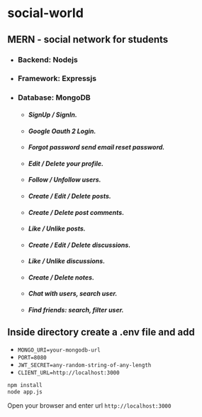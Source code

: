 # social-world

## MERN - social network for students

- ### Backend: Nodejs
- ### Framework: Expressjs
- ### Database: MongoDB
    - #### *SignUp / SignIn.*
    - #### *Google Oauth 2 Login.*
    - #### *Forgot password send email reset password.*
    - #### *Edit / Delete your profile.*
    - #### *Follow / Unfollow users.*
    - #### *Create / Edit / Delete posts.*
    - #### *Create / Delete post comments.*
    - #### *Like / Unlike posts.*
    - #### *Create / Edit / Delete discussions.*
    - #### *Like / Unlike discussions.*
    - #### *Create / Delete notes.*
    - #### *Chat with users, search user.*
    - #### *Find friends: search, filter user.*

## Inside directory create a .env file and add
- `MONGO_URI=your-mongodb-url`
- `PORT=8080`
- `JWT_SECRET=any-random-string-of-any-length`
- `CLIENT_URL=http://localhost:3000`

```bash
npm install
node app.js
```

Open your browser and enter url `http://localhost:3000`